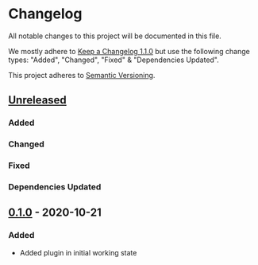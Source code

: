 # Changelog
All notable changes to this project will be documented in this file.

We mostly adhere to [Keep a Changelog 1.1.0](https://keepachangelog.com/en/1.0.0/)
but use the following change types: "Added", "Changed", "Fixed" & "Dependencies Updated".

This project adheres to [Semantic Versioning](https://semver.org/spec/v2.0.0.html).

## [Unreleased](https://github.com/orca-services/cakephp-swagger-ui/commits/main/)
### Added

### Changed

### Fixed

### Dependencies Updated

## [0.1.0](https://github.com/Richard-Strittmatter/cakephp-swagger-ui/releases/tag/0.1.0) - 2020-10-21
### Added
- Added plugin in initial working state
